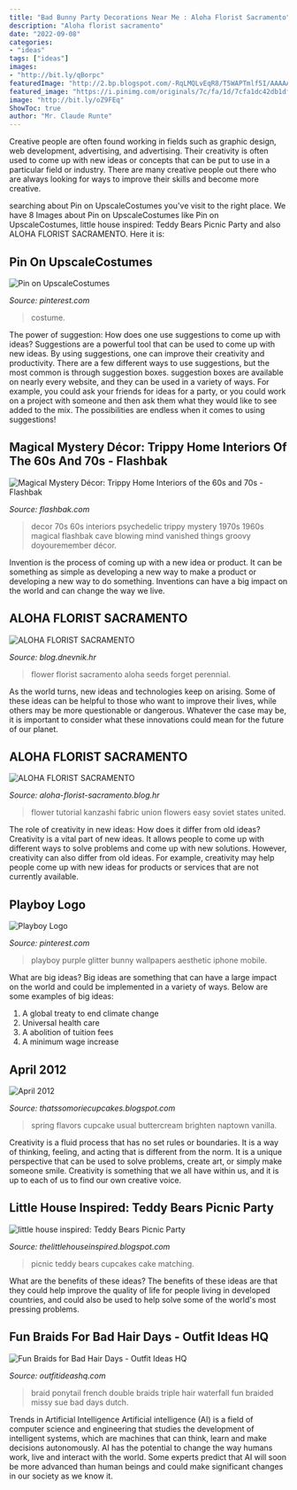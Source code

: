 ```yaml
---
title: "Bad Bunny Party Decorations Near Me : Aloha Florist Sacramento"
description: "Aloha florist sacramento"
date: "2022-09-08"
categories:
- "ideas"
tags: ["ideas"]
images:
- "http://bit.ly/qBorpc"
featuredImage: "http://2.bp.blogspot.com/-RqLMQLvEqR8/T5WAPTmlf5I/AAAAAAAAAdM/8rukpq9YmA8/s1600/Arrayofflavors1.jpg"
featured_image: "https://i.pinimg.com/originals/7c/fa/1d/7cfa1dc42db1df296d74b24a51a648ad.jpg"
image: "http://bit.ly/oZ9FEq"
ShowToc: true
author: "Mr. Claude Runte"
---
```



Creative people are often found working in fields such as graphic design, web development, advertising, and advertising. Their creativity is often used to come up with new ideas or concepts that can be put to use in a particular field or industry. There are many creative people out there who are always looking for ways to improve their skills and become more creative.

	

		
searching about Pin on UpscaleCostumes you've visit to the right place. We have 8 Images about Pin on UpscaleCostumes like Pin on UpscaleCostumes, little house inspired: Teddy Bears Picnic Party and also ALOHA FLORIST SACRAMENTO. Here it is:
		
    
## Pin On UpscaleCostumes

<img loading=lazy src="https://i.pinimg.com/originals/7c/fa/1d/7cfa1dc42db1df296d74b24a51a648ad.jpg" onerror="this.onerror=null;this.src='https://tse1.mm.bing.net/th?id=OIP.2NMtpW8jqheeoqlC8uu8LwHaK9&amp;pid=15.1';" alt="Pin on UpscaleCostumes">

_Source: pinterest.com_

>costume. 

	

The power of suggestion: How does one use suggestions to come up with ideas?
Suggestions are a powerful tool that can be used to come up with new ideas. By using suggestions, one can improve their creativity and productivity. There are a few different ways to use suggestions, but the most common is through suggestion boxes. suggestion boxes are available on nearly every website, and they can be used in a variety of ways. For example, you could ask your friends for ideas for a party, or you could work on a project with someone and then ask them what they would like to see added to the mix. The possibilities are endless when it comes to using suggestions!

    
## Magical Mystery Décor: Trippy Home Interiors Of The 60s And 70s - Flashbak

<img loading=lazy src="https://flashbak.com/wp-content/uploads/2015/01/psychedelic-decor-8.jpg" onerror="this.onerror=null;this.src='https://tse3.mm.bing.net/th?id=OIP.NiGZO3FUKfGS3tqD4ey59QHaGe&amp;pid=15.1';" alt="Magical Mystery Décor: Trippy Home Interiors of the 60s and 70s - Flashbak">

_Source: flashbak.com_

>decor 70s 60s interiors psychedelic trippy mystery 1970s 1960s magical flashbak cave blowing mind vanished things groovy doyouremember décor. 

	

Invention is the process of coming up with a new idea or product. It can be something as simple as developing a new way to make a product or developing a new way to do something. Inventions can have a big impact on the world and can change the way we live.

    
## ALOHA FLORIST SACRAMENTO

<img loading=lazy src="http://bit.ly/qBorpc" onerror="this.onerror=null;this.src='https://tse1.mm.bing.net/th?id=OIP.j-0wp0Ypet2ReVcfsp-IVwAAAA&amp;pid=15.1';" alt="ALOHA FLORIST SACRAMENTO">

_Source: blog.dnevnik.hr_

>flower florist sacramento aloha seeds forget perennial. 

	

As the world turns, new ideas and technologies keep on arising. Some of these ideas can be helpful to those who want to improve their lives, while others may be more questionable or dangerous. Whatever the case may be, it is important to consider what these innovations could mean for the future of our planet.

    
## ALOHA FLORIST SACRAMENTO

<img loading=lazy src="http://bit.ly/oZ9FEq" onerror="this.onerror=null;this.src='https://tse3.mm.bing.net/th?id=OIP.PZHqjjWtCEGl5lzBaCO8QAAAAA&amp;pid=15.1';" alt="ALOHA FLORIST SACRAMENTO">

_Source: aloha-florist-sacramento.blog.hr_

>flower tutorial kanzashi fabric union flowers easy soviet states united. 

	

The role of creativity in new ideas: How does it differ from old ideas?
Creativity is a vital part of new ideas. It allows people to come up with different ways to solve problems and come up with new solutions. However, creativity can also differ from old ideas. For example, creativity may help people come up with new ideas for products or services that are not currently available.

    
## Playboy Logo

<img loading=lazy src="https://i.pinimg.com/236x/59/dd/c5/59ddc58eab53e867b213c6dbc131e7fd--purple-glitter-purple-haze.jpg" onerror="this.onerror=null;this.src='https://tse3.mm.bing.net/th?id=OIP.29DwdN0IuhnSsiu4QNuGwAAAAA&amp;pid=15.1';" alt="Playboy Logo">

_Source: pinterest.com_

>playboy purple glitter bunny wallpapers aesthetic iphone mobile. 

	

What are big ideas?
Big ideas are something that can have a large impact on the world and could be implemented in a variety of ways. Below are some examples of big ideas: 
1. A global treaty to end climate change 
2. Universal health care 
3. A abolition of tuition fees 
4. A minimum wage increase 

    
## April 2012

<img loading=lazy src="http://2.bp.blogspot.com/-RqLMQLvEqR8/T5WAPTmlf5I/AAAAAAAAAdM/8rukpq9YmA8/s1600/Arrayofflavors1.jpg" onerror="this.onerror=null;this.src='https://tse2.mm.bing.net/th?id=OIP.xOTy4VxwY5A7RZB75uuRSgHaEt&amp;pid=15.1';" alt="April 2012">

_Source: thatssomoriecupcakes.blogspot.com_

>spring flavors cupcake usual buttercream brighten naptown vanilla. 

	

Creativity is a fluid process that has no set rules or boundaries. It is a way of thinking, feeling, and acting that is different from the norm. It is a unique perspective that can be used to solve problems, create art, or simply make someone smile. Creativity is something that we all have within us, and it is up to each of us to find our own creative voice.

    
## Little House Inspired: Teddy Bears Picnic Party

<img loading=lazy src="http://2.bp.blogspot.com/-pd6tp0dgQqE/USLr7UqXH4I/AAAAAAAAAfI/8jqPXFxltnk/s1600/2010-10-17+015.JPG" onerror="this.onerror=null;this.src='https://tse1.mm.bing.net/th?id=OIP.900BJ4bgJFYnMW4CWI4rWwHaKI&amp;pid=15.1';" alt="little house inspired: Teddy Bears Picnic Party">

_Source: thelittlehouseinspired.blogspot.com_

>picnic teddy bears cupcakes cake matching. 

	

What are the benefits of these ideas?
The benefits of these ideas are that they could help improve the quality of life for people living in developed countries, and could also be used to help solve some of the world's most pressing problems.

    
## Fun Braids For Bad Hair Days - Outfit Ideas HQ

<img loading=lazy src="http://outfitideashq.com/wp-content/uploads/2015/02/easy-and-cute-braid-ideas-10.png" onerror="this.onerror=null;this.src='https://tse1.mm.bing.net/th?id=OIP.LTk1rF2QmXTLGPHDBp4C0wHaLH&amp;pid=15.1';" alt="Fun Braids for Bad Hair Days - Outfit Ideas HQ">

_Source: outfitideashq.com_

>braid ponytail french double braids triple hair waterfall fun braided missy sue bad days dutch. 

	

Trends in Artificial Intelligence
Artificial intelligence (AI) is a field of computer science and engineering that studies the development of intelligent systems, which are machines that can think, learn and make decisions autonomously. AI has the potential to change the way humans work, live and interact with the world. Some experts predict that AI will soon be more advanced than human beings and could make significant changes in our society as we know it.

